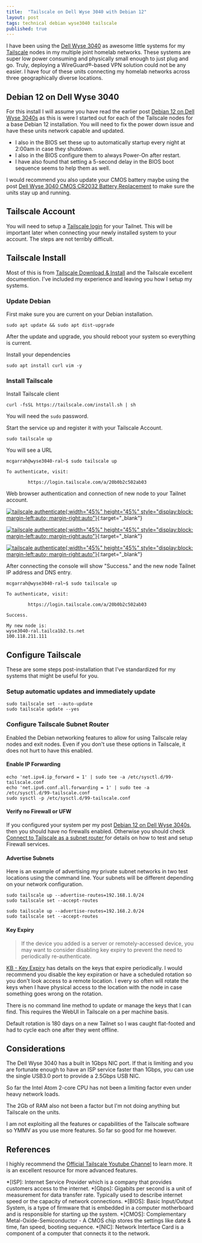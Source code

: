 ```yaml
---
title:  "Tailscale on Dell Wyse 3040 with Debian 12"
layout: post
tags: technical debian wyse3040 tailscale
published: true
---
```


I have been using the [Dell Wyse 3040](https://www.parkytowers.me.uk/thin/wyse/3040/) as awesome little systems for my [Tailscale](https://tailscale.com/) nodes in my multiple joint homelab networks. These systems are super low power consuming and physically small enough to just plug and go. Truly, deploying a WireGuard®-based VPN solution could not be any easier. I have four of these units connecting my homelab networks across three geographically diverse locations.

<!-- excerpt-end -->

## Debian 12 on Dell Wyse 3040

For this install I will assume you have read the earlier post [Debian 12 on Dell Wyse 3040s](/dell-wyse-3040-debian12/) as this is were I started out for each of the Tailscale nodes for a base Debian 12 installation. You will need to fix the power down issue and have these units network capable and updated.

- I also in the BIOS set these up to automatically startup every night at 2:00am in case they shutdown.
- I also in the BIOS configure them to always Power-On after restart.
- I have also found that setting a 5-second delay in the BIOS boot sequence seems to help them as well.

I would recommend you also update your CMOS battery maybe using the post [Dell Wyse 3040 CMOS CR2032 Battery Replacement](/dell-wyse-3040-cmos-battery/) to make sure the units stay up and running.

## Tailscale Account

You will need to setup a [Tailscale login](*https://login.tailscale.com/) for your Tailnet. This will be important later when connecting your newly installed system to your account. The steps are not terribly difficult.

## Tailscale Install

Most of this is from [Tailscale Download & Install](https://tailscale.com/download/linux) and the Tailscale excellent documention. I've included my experience and leaving you how I setup my systems.

### Update Debian

First make sure you are current on your Debian installation.

```console
sudo apt update && sudo apt dist-upgrade
```

After the update and upgrade, you should reboot your system so everything is current.

Install your dependencies

```console
sudo apt install curl vim -y
```

### Install Tailscale

Install Tailscale client

```console
curl -fsSL https://tailscale.com/install.sh | sh
```

You will need the `sudo` password.

Start the service up and register it with your Tailscale Account.

```console
sudo tailscale up
```

You will see a URL

```console
mcgarrah@wyse3040-ral~$ sudo tailscale up

To authenticate, visit:

        https://login.tailscale.com/a/20b0b2c502ab03

```

Web browser authentication and connection of new node to your Tailnet account.

[![tailscale authenticate](/assets/images/tailscale-001.png "tailscale authenticate"){:width="45%" height="45%" style="display:block; margin-left:auto; margin-right:auto"}](/assets/images/tailscale-001.png){:target="_blank"}

[![tailscale authenticate](/assets/images/tailscale-002.png "tailscale authenticate"){:width="45%" height="45%" style="display:block; margin-left:auto; margin-right:auto"}](/assets/images/tailscale-002.png){:target="_blank"}

[![tailscale authenticate](/assets/images/tailscale-003.png "tailscale authenticate"){:width="45%" height="45%" style="display:block; margin-left:auto; margin-right:auto"}](/assets/images/tailscale-003.png){:target="_blank"}

After connecting the console will show "Success." and the new node Tailnet IP address and DNS entry.

```console
mcgarrah@wyse3040-ral~$ sudo tailscale up

To authenticate, visit:

        https://login.tailscale.com/a/20b0b2c502ab03

Success.

My new node is:
wyse3040-ral.tailca1b2.ts.net
100.118.211.111

```

## Configure Tailscale

These are some steps post-installation that I've standardized for my systems that might be useful for you.

### Setup automatic updates and immediately update

```console
sudo tailscale set --auto-update
sudo tailscale update --yes
```

### Configure Tailscale Subnet Router

Enabled the Debian networking features to allow for using Tailscale relay nodes and exit nodes. Even if you don't use these options in Tailscale, it does not hurt to have this enabled.

#### Enable IP Forwarding

```console
echo 'net.ipv4.ip_forward = 1' | sudo tee -a /etc/sysctl.d/99-tailscale.conf
echo 'net.ipv6.conf.all.forwarding = 1' | sudo tee -a /etc/sysctl.d/99-tailscale.conf
sudo sysctl -p /etc/sysctl.d/99-tailscale.conf
```

#### Verify no Firewall or UFW

If you configured your system per my post [Debian 12 on Dell Wyse 3040s](/dell-wyse-3040-debian12/), then you should have no firewalls enabled. Otherwise you should check [Connect to Tailscale as a subnet router
](https://tailscale.com/kb/1019/subnets#connect-to-tailscale-as-a-subnet-router) for details on how to test and setup Firewall services.

#### Advertise Subnets

Here is an example of advertising my private subnet networks in two test locations using the command line. Your subnets will be different depending on your network configuration.

```console
sudo tailscale up --advertise-routes=192.168.1.0/24
sudo tailscale set --accept-routes

sudo tailscale up --advertise-routes=192.168.2.0/24
sudo tailscale set --accept-routes
```

#### Key Expiry

> If the device you added is a server or remotely-accessed device, you may want to consider disabling key expiry to prevent the need to periodically re-authenticate.

[KB - Key Expiry](https://tailscale.com/kb/1028/key-expiry) has details on the keys that expire periodically. I would recommend you disable the key expiration or have a scheduled rotation so you don't look access to a remote location. I every so often will rotate the keys when I have physical access to the location with the node in case something goes wrong on the rotation.

There is no command line method to update or manage the keys that I can find. This requires the WebUI in Tailscale on a per machine basis.

Default rotation is 180 days on a new Tailnet so I was caught flat-footed and had to cycle each one after they went offline.

## Considerations

The Dell Wyse 3040 has a built in 1Gbps NIC port. If that is limiting and you are fortunate enough to have an ISP service faster than 1Gbps, you can use the single USB3.0 port to provide a 2.5Gbps USB NIC.

So far the Intel Atom 2-core CPU has not been a limiting factor even under heavy network loads.

The 2Gb of RAM also not been a factor but I'm not doing anything but Tailscale on the units.

I am not exploiting all the features or capabilities of the Tailscale software so YMMV as you use more features. So far so good for me however.

## References

I highly recommend the [Official Tailscale Youtube Channel](https://www.youtube.com/@Tailscale) to learn more. It is an excellent resource for more advanced features.

*[ISP]: Internet Service Provider which is a company that provides customers access to the internet.
*[Gbps]: Gigabits per second is a unit of measurement for data transfer rate. Typically used to describe internet speed or the capacity of network connections.
*[BIOS]: Basic Input/Output System, is a type of firmware that is embedded in a computer motherboard and is responsible for starting up the system.
*[CMOS]: Complementary Metal-Oxide-Semiconductor - A CMOS chip stores the settings like date & time, fan speed, booting sequence.
*[NIC]: Network Interface Card is a component of a computer that connects it to the network.
